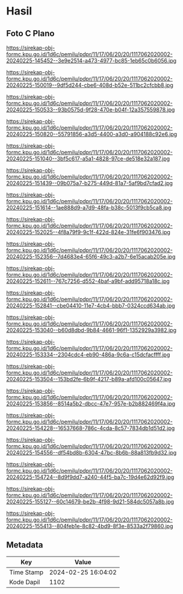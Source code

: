 # Hasil

## Foto C Plano

https://sirekap-obj-formc.kpu.go.id/1d6c/pemilu/pdpr/11/17/06/20/20/1117062020002-20240225-145452--3e9e2514-a473-4977-bc85-1eb65c0b6056.jpg

https://sirekap-obj-formc.kpu.go.id/1d6c/pemilu/pdpr/11/17/06/20/20/1117062020002-20240225-150019--9df5d244-cbe6-408d-b52e-511bc2cfcbb8.jpg

https://sirekap-obj-formc.kpu.go.id/1d6c/pemilu/pdpr/11/17/06/20/20/1117062020002-20240225-150533--93b0575d-9f28-470e-b04f-12a357559878.jpg

https://sirekap-obj-formc.kpu.go.id/1d6c/pemilu/pdpr/11/17/06/20/20/1117062020002-20240225-150820--55791856-a3d5-4400-a3d0-a904188c92e6.jpg

https://sirekap-obj-formc.kpu.go.id/1d6c/pemilu/pdpr/11/17/06/20/20/1117062020002-20240225-151040--3bf5c617-a5a1-4828-97ce-de518e32a187.jpg

https://sirekap-obj-formc.kpu.go.id/1d6c/pemilu/pdpr/11/17/06/20/20/1117062020002-20240225-151439--09b075a7-b275-449d-81a7-5af9bd7cfad2.jpg

https://sirekap-obj-formc.kpu.go.id/1d6c/pemilu/pdpr/11/17/06/20/20/1117062020002-20240225-151614--1ae888d9-a7d9-48fa-b38c-5013f9cb5ca8.jpg

https://sirekap-obj-formc.kpu.go.id/1d6c/pemilu/pdpr/11/17/06/20/20/1117062020002-20240225-152025--4f8a79f9-9c1f-422d-824e-31fe6f903476.jpg

https://sirekap-obj-formc.kpu.go.id/1d6c/pemilu/pdpr/11/17/06/20/20/1117062020002-20240225-152356--7d4683e4-65f6-49c3-a2b7-6e15acab205e.jpg

https://sirekap-obj-formc.kpu.go.id/1d6c/pemilu/pdpr/11/17/06/20/20/1117062020002-20240225-152611--767c7256-d552-4baf-a9bf-add95718a18c.jpg

https://sirekap-obj-formc.kpu.go.id/1d6c/pemilu/pdpr/11/17/06/20/20/1117062020002-20240225-152841--cbe04410-11e7-4cb4-bbb7-0324ccd634ab.jpg

https://sirekap-obj-formc.kpu.go.id/1d6c/pemilu/pdpr/11/17/06/20/20/1117062020002-20240225-153040--b60d8dbd-9b84-4661-96f1-1352929a3982.jpg

https://sirekap-obj-formc.kpu.go.id/1d6c/pemilu/pdpr/11/17/06/20/20/1117062020002-20240225-153334--2304cdc4-eb90-486a-9c6a-c15dcfacffff.jpg

https://sirekap-obj-formc.kpu.go.id/1d6c/pemilu/pdpr/11/17/06/20/20/1117062020002-20240225-153504--153bd2fe-6b9f-4217-b89a-afd100c05647.jpg

https://sirekap-obj-formc.kpu.go.id/1d6c/pemilu/pdpr/11/17/06/20/20/1117062020002-20240225-153856--8514a5b2-dbcc-47e7-957e-b2b882469f4a.jpg

https://sirekap-obj-formc.kpu.go.id/1d6c/pemilu/pdpr/11/17/06/20/20/1117062020002-20240225-154228--16537668-786c-4cda-8c57-7834db1d51d2.jpg

https://sirekap-obj-formc.kpu.go.id/1d6c/pemilu/pdpr/11/17/06/20/20/1117062020002-20240225-154556--df54bd8b-6304-47bc-8b6b-88a813fb9d32.jpg

https://sirekap-obj-formc.kpu.go.id/1d6c/pemilu/pdpr/11/17/06/20/20/1117062020002-20240225-154724--8d9f9dd7-a240-44f5-ba7c-19d4e62d92f9.jpg

https://sirekap-obj-formc.kpu.go.id/1d6c/pemilu/pdpr/11/17/06/20/20/1117062020002-20240225-155127--60c14679-be2b-4f98-9d21-584dc5057a8b.jpg

https://sirekap-obj-formc.kpu.go.id/1d6c/pemilu/pdpr/11/17/06/20/20/1117062020002-20240225-155413--804feb1e-8c82-4bd9-8f3e-8533a2f79860.jpg


## Metadata

| Key        | Value               |
| ---------- | ------------------- |
| Time Stamp | 2024-02-25 16:04:02 |
| Kode Dapil | 1102                |



